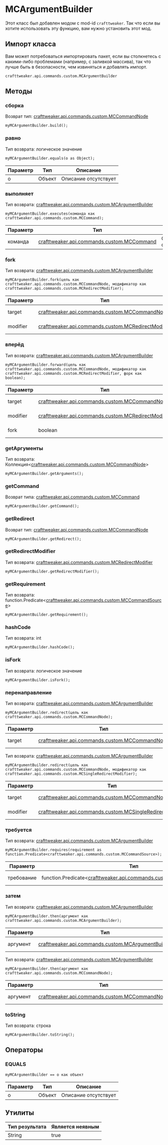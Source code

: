 # MCArgumentBuilder

Этот класс был добавлен модом с mod-id `crafttweaker`. Так что если вы хотите использовать эту функцию, вам нужно установить этот мод.

## Импорт класса
Вам может потребоваться импортировать пакет, если вы столкнетесь с какими-либо проблемами (например, с заливкой массива), так что лучше быть в безопасности, чем извиняться и добавлять импорт.
```zenscript
crafttweaker.api.commands.custom.MCArgumentBuilder
```

## Методы
### сборка

Возврат тип: [crafttweaker.api.commands.custom.MCCommandNode](/vanilla/api/commands/custom/MCCommandNode)

```zenscript
myMCArgumentBuilder.build();
```

### равно

Тип возврата: логическое значение

```zenscript
myMCArgumentBuilder.equals(o as Object);
```

| Параметр | Тип    | Описание             |
| -------- | ------ | -------------------- |
| о        | Объект | Описание отсутствует |


### выполняет

Тип возврата: [crafttweaker.api.commands.custom.MCArgumentBuilder](/vanilla/api/commands/custom/MCArgumentBuilder)

```zenscript
myMCArgumentBuilder.executes(команда как crafttweaker.api.commands.custom.MCCommand);
```

| Параметр | Тип                                                                                  | Описание             |
| -------- | ------------------------------------------------------------------------------------ | -------------------- |
| команда  | [crafttweaker.api.commands.custom.MCCommand](/vanilla/api/commands/custom/MCCommand) | Описание отсутствует |


### fork

Тип возврата: [crafttweaker.api.commands.custom.MCArgumentBuilder](/vanilla/api/commands/custom/MCArgumentBuilder)

```zenscript
myMCArgumentBuilder.fork(цель как crafttweaker.api.commands.custom.MCCommandNode, модификатор как crafttweaker.api.commands.custom.MCRedirectModifier);
```

| Параметр | Тип                                                                                                    | Описание             |
| -------- | ------------------------------------------------------------------------------------------------------ | -------------------- |
| target   | [crafttweaker.api.commands.custom.MCCommandNode](/vanilla/api/commands/custom/MCCommandNode)           | Описание отсутствует |
| modifier | [crafttweaker.api.commands.custom.MCRedirectModifier](/vanilla/api/commands/custom/MCRedirectModifier) | Описание отсутствует |


### вперёд

Тип возврата: [crafttweaker.api.commands.custom.MCArgumentBuilder](/vanilla/api/commands/custom/MCArgumentBuilder)

```zenscript
myMCArgumentBuilder.forward(цель как crafttweaker.api.commands.custom.MCCommandNode, модификатор как crafttweaker.api.commands.custom.MCRedirectModifier, форк как boolean);
```

| Параметр | Тип                                                                                                    | Описание             |
| -------- | ------------------------------------------------------------------------------------------------------ | -------------------- |
| target   | [crafttweaker.api.commands.custom.MCCommandNode](/vanilla/api/commands/custom/MCCommandNode)           | Описание отсутствует |
| modifier | [crafttweaker.api.commands.custom.MCRedirectModifier](/vanilla/api/commands/custom/MCRedirectModifier) | Описание отсутствует |
| fork     | boolean                                                                                                | Описание отсутствует |


### getАргументы

Тип возврата: Коллекция&lt;[crafttweaker.api.commands.custom.MCCommandNode](/vanilla/api/commands/custom/MCCommandNode)&gt;

```zenscript
myMCArgumentBuilder.getArguments();
```

### getCommand

Возврат типа: [crafttweaker.api.commands.custom.MCCommand](/vanilla/api/commands/custom/MCCommand)

```zenscript
myMCArgumentBuilder.getCommand();
```

### getRedirect

Возврат тип: [crafttweaker.api.commands.custom.MCCommandNode](/vanilla/api/commands/custom/MCCommandNode)

```zenscript
myMCArgumentBuilder.getRedirect();
```

### getRedirectModifier

Тип возврата: [crafttweaker.api.commands.custom.MCRedirectModifier](/vanilla/api/commands/custom/MCRedirectModifier)

```zenscript
myMCArgumentBuilder.getRedirectModifier();
```

### getRequirement

Тип возврата: function.Predicate&lt;[crafttweaker.api.commands.custom.MCCommandSource](/vanilla/api/commands/custom/MCCommandSource)&gt;

```zenscript
myMCArgumentBuilder.getRequirement();
```

### hashCode

Тип возврата: int

```zenscript
myMCArgumentBuilder.hashCode();
```

### isFork

Тип возврата: логическое значение

```zenscript
myMCArgumentBuilder.isFork();
```

### перенаправление

Тип возврата: [crafttweaker.api.commands.custom.MCArgumentBuilder](/vanilla/api/commands/custom/MCArgumentBuilder)

```zenscript
myMCArgumentBuilder.redirect(цель как crafttweaker.api.commands.custom.MCCommandNode);
```

| Параметр | Тип                                                                                          | Описание             |
| -------- | -------------------------------------------------------------------------------------------- | -------------------- |
| target   | [crafttweaker.api.commands.custom.MCCommandNode](/vanilla/api/commands/custom/MCCommandNode) | Описание отсутствует |



Тип возврата: [crafttweaker.api.commands.custom.MCArgumentBuilder](/vanilla/api/commands/custom/MCArgumentBuilder)

```zenscript
myMCArgumentBuilder.redirect(цель как crafttweaker.api.commands.custom.MCCommandNode, модификатор как crafttweaker.api.commands.custom.MCSingleRedirectModifier);
```

| Параметр | Тип                                                                                                                | Описание             |
| -------- | ------------------------------------------------------------------------------------------------------------------ | -------------------- |
| target   | [crafttweaker.api.commands.custom.MCCommandNode](/vanilla/api/commands/custom/MCCommandNode)                       | Описание отсутствует |
| modifier | [crafttweaker.api.commands.custom.MCSingleRedirectModifier](/vanilla/api/commands/custom/MCSingleRedirectModifier) | Описание отсутствует |


### требуется

Тип возврата: [crafttweaker.api.commands.custom.MCArgumentBuilder](/vanilla/api/commands/custom/MCArgumentBuilder)

```zenscript
myMCArgumentBuilder.requires(requirement as function.Predicate<crafttweaker.api.commands.custom.MCCommandSource>);
```

| Параметр   | Тип                                                                                                                                    | Описание             |
| ---------- | -------------------------------------------------------------------------------------------------------------------------------------- | -------------------- |
| требование | function.Predicate&lt;[crafttweaker.api.commands.custom.MCCommandSource](/vanilla/api/commands/custom/MCCommandSource)&gt; | Описание отсутствует |


### затем

Тип возврата: [crafttweaker.api.commands.custom.MCArgumentBuilder](/vanilla/api/commands/custom/MCArgumentBuilder)

```zenscript
myMCArgumentBuilder.then(аргумент как crafttweaker.api.commands.custom.MCArgumentBuilder);
```

| Параметр | Тип                                                                                                  | Описание             |
| -------- | ---------------------------------------------------------------------------------------------------- | -------------------- |
| аргумент | [crafttweaker.api.commands.custom.MCArgumentBuilder](/vanilla/api/commands/custom/MCArgumentBuilder) | Описание отсутствует |



Тип возврата: [crafttweaker.api.commands.custom.MCArgumentBuilder](/vanilla/api/commands/custom/MCArgumentBuilder)

```zenscript
myMCArgumentBuilder.then(аргумент как crafttweaker.api.commands.custom.MCCommandNode);
```

| Параметр | Тип                                                                                          | Описание             |
| -------- | -------------------------------------------------------------------------------------------- | -------------------- |
| аргумент | [crafttweaker.api.commands.custom.MCCommandNode](/vanilla/api/commands/custom/MCCommandNode) | Описание отсутствует |


### toString

Тип возврата: строка

```zenscript
myMCArgumentBuilder.toString();
```


## Операторы
### EQUALS

```zenscript
myMCArgumentBuilder == o как объект
```

| Параметр | Тип    | Описание             |
| -------- | ------ | -------------------- |
| о        | Объект | Описание отсутствует |

## Утилиты

| Тип результата | Является неявным |
| -------------- | ---------------- |
| String         | true             |

